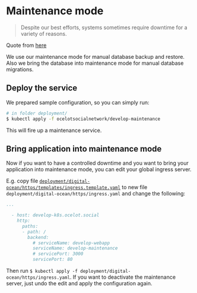 # Maintenance mode

> Despite our best efforts, systems sometimes require downtime for a variety of reasons. 

Quote from [here](https://www.nrmitchi.com/2017/11/easy-maintenance-mode-in-kubernetes/)

We use our maintenance mode for manual database backup and restore. Also we
bring the database into maintenance mode for manual database migrations.

## Deploy the service

We prepared sample configuration, so you can simply run:

```sh
# in folder deployment/
$ kubectl apply -f ocelotsocialnetwork/develop-maintenance
```

This will fire up a maintenance service.

## Bring application into maintenance mode

Now if you want to have a controlled downtime and you want to bring your
application into maintenance mode, you can edit your global ingress server.

E.g. copy file [`deployment/digital-ocean/https/templates/ingress.template.yaml`](../../digital-ocean/https/templates/ingress.template.yaml) to new file `deployment/digital-ocean/https/ingress.yaml` and change the following:

```yaml
...

  - host: develop-k8s.ocelot.social
    http:
      paths:
      - path: /
        backend:
          # serviceName: develop-webapp
          serviceName: develop-maintenance
          # servicePort: 3000
          servicePort: 80
```

Then run `$ kubectl apply -f deployment/digital-ocean/https/ingress.yaml`. If you
want to deactivate the maintenance server, just undo the edit and apply the
configuration again.

